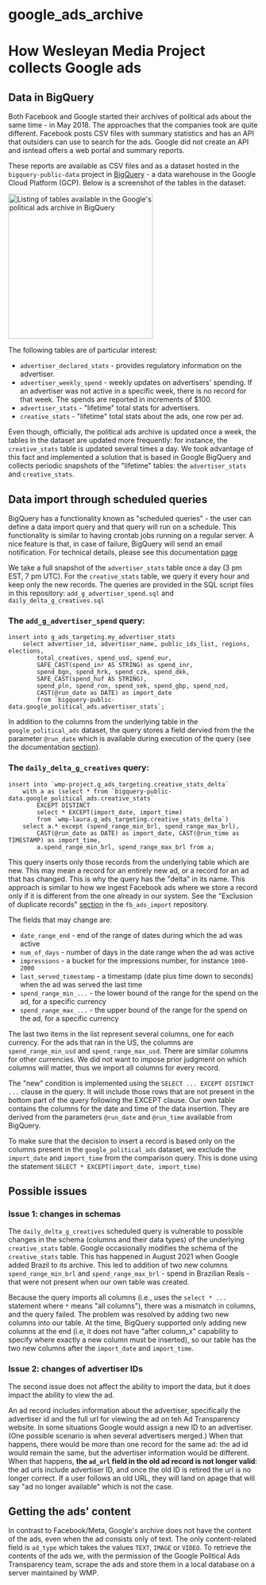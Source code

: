 # google_ads_archive

# How Wesleyan Media Project collects Google ads

## Data in BigQuery

Both Facebook and Google started their archives of political ads about the same time - in May 2018. The approaches that the companies took are quite different. Facebook posts CSV files with summary statistics and has an API that outsiders can use to search for the ads. Google did not create an API and isntead offers a web portal and summary reports.

These reports are available as CSV files and as a dataset hosted in the `bigquery-public-data` project in [BigQuery](https://cloud.google.com/bigquery) - a data warehouse in the Google Cloud Platform (GCP). Below is a screenshot of the tables in the dataset:

<img width="291" alt="Listing of tables available in the Google's political ads archive in BigQuery" src="https://github.com/Wesleyan-Media-Project/google_ads_archive/assets/17502191/c6d16686-f634-4b1b-a067-a8a1c80a6b89">

The following tables are of particular interest:
* `advertiser_declared_stats` - provides regulatory information on the advertiser.
* `advertiser_weekly_spend` - weekly updates on advertisers' spending. If an advertiser was not active in a specific week, there is no record for that week. The spends are reported in increments of $100.
* `advertiser_stats` - "lifetime" total stats for advertisers.
* `creative_stats` - "lifetime" total stats about the ads, one row per ad.

Even though, officially, the political ads archive is updated once a week, the tables in the dataset are updated more frequently: for instance, the `creative_stats` table is updated several times a day. We took advantage of this fact and implemented a solution that is based in Google BigQuery and collects periodic snapshots of the "lifetime" tables: the `advertiser_stats` and `creative_stats`.

## Data import through scheduled queries

BigQuery has a functionality known as "scheduled queries" - the user can define a data import query and that query will run on a schedule. This functionality is similar to having crontab jobs running on a regular server. A nice feature is that, in case of failure, BigQuery will send an email notification. For technical details, please see this documentation [page](https://cloud.google.com/bigquery/docs/scheduling-queries)

We take a full snapshot of the `advertiser_stats` table once a day (3 pm EST, 7 pm UTC). For the `creative_stats` table, we query it every hour and keep only the new records. The queries are provided in the SQL script files in this repository: `add_g_advertiser_spend.sql` and `daily_delta_g_creatives.sql`

### The `add_g_advertiser_spend` query:
```
insert into g_ads_targeting.my_advertiser_stats 
    select advertiser_id, advertiser_name, public_ids_list, regions, elections, 
        total_creatives, spend_usd, spend_eur, 
        SAFE_CAST(spend_inr AS STRING) as spend_inr, 
        spend_bgn, spend_hrk, spend_czk, spend_dkk, 
        SAFE_CAST(spend_huf AS STRING), 
        spend_pln, spend_ron, spend_sek, spend_gbp, spend_nzd, 
        CAST(@run_date as DATE) as import_date 
        from `bigquery-public-data.google_political_ads.advertiser_stats`;
```
In addition to the columns from the underlying table in the `google_political_ads` dataset, the query stores a field dervied from the the parameter `@run_date` which is available during execution of the query (see the documentation [section](https://cloud.google.com/bigquery/docs/scheduling-queries#available_parameters)).

### The `daily_delta_g_creatives` query:

```
insert into `wmp-project.g_ads_targeting.creative_stats_delta` 
    with a as (select * from `bigquery-public-data.google_political_ads.creative_stats` 
        EXCEPT DISTINCT 
        select * EXCEPT(import_date, import_time) 
        from `wmp-laura.g_ads_targeting.creative_stats_delta`) 
    select a.* except (spend_range_min_brl, spend_range_max_brl), 
        CAST(@run_date as DATE) as import_date, CAST(@run_time as TIMESTAMP) as import_time, 
        a.spend_range_min_brl, spend_range_max_brl from a;
```

This query inserts only those records from the underlying table which are new. This may mean a record for an entirely new ad, or a record for an ad that has changed. This is why the query has the "delta" in its name. This approach is similar to how we ingest Facebook ads where we store a record only if it is different from the one already in our system. See the "Exclusion of duplicate records" [section](https://github.com/Wesleyan-Media-Project/fb_ads_import#exclusion-of-duplicate-records) in the `fb_ads_import` repository.

The fields that may change are:
* `date_range_end` - end of the range of dates during which the ad was active
* `num_of_days` - number of days in the date range when the ad was active
* `impressions` - a bucket for the impressions number, for instance `1000-2000`
* `last_served_timestamp` - a timestamp (date plus time down to seconds) when the ad was served the last time
* `spend_range_min_...` - the lower bound of the range for the spend on the ad, for a specific currency
* `spend_range_max_...` - the upper bound of the range for the spend on the ad, for a specific currency

The last two items in the list represent several columns, one for each currency. For the ads that ran in the US, the columns are `spend_range_min_usd` and `spend_range_max_usd`. There are similar columns for other currencies. We did not want to impose prior judgment on which columns will matter, thus we import all columns for every record.

The "new" condition is implemented using the `SELECT ... EXCEPT DISTINCT ...` clause in the query. It will include those rows that are not present in the bottom part of the query following the EXCEPT clause. Our own table contains the columns for the date and time of the data insertion. They are derived from the parameters `@run_date` and `@run_time` available from BigQuery.

To make sure that the decision to insert a record is based only on the columns present in the `google_political_ads` dataset, we exclude the `import_date` and `import_time` from the comparison query. This is done using the statement `SELECT * EXCEPT(import_date, import_time)`

## Possible issues

### Issue 1: changes in schemas

The `daily_delta_g_creatives` scheduled query is vulnerable to possible changes in the schema (columns and their data types) of the underlying `creative_stats` table. Google occasionally modifies the schema of the `creative_stats` table. This has happened in August 2021 when Google added Brazil to its archive. This led to addition of two new columns `spend_range_min_brl` and `spend_range_max_brl` - spend in Brazilian Reals - that were not present when our own table was created. 

Because the query imports all columns (i.e., uses the `select * ...` statement where `*` means "all columns"), there was a mismatch in columns, and the query failed. The problem was resolved by adding two new columns into our table. At the time, BigQuery supported only adding new columns at the end (i.e, it does not have "after column_x" capability to specify where exactly a new column must be inserted), so our table has the two new columns after the `import_date` and `import_time`.

### Issue 2: changes of advertiser IDs

The second issue does not affect the ability to import the data, but it does impact the ability to view the ad. 

An ad record includes information about the advertiser, specifically the advertiser id and the full url for viewing the ad on teh Ad Transparency website. In some situations Google would assign a new ID to an advertiser. (One possible scenario is when several advertisers merged.) When that happens, there would be more than one record for the same ad: the ad id would remain the same, but the advertiser information would be different. When that happens, **the `ad_url` field in the old ad record is not longer valid**: the ad urls include advertiser ID, and once the old ID is retired the url is no longer correct. If a user follows an old URL, they will land on apage that will say "ad no longer available" which is not the case.


## Getting the ads' content

In contrast to Facebook/Meta, Google's archive does not have the content of the ads, even when the ad consists only of text. The only content-related field is `ad_type` which takes the values `TEXT`, `IMAGE` or `VIDEO`. To retrieve the contents of the ads we, with the permission of the Google Political Ads Transparency team, scrape the ads and store them in a local database on a server maintained by WMP.

